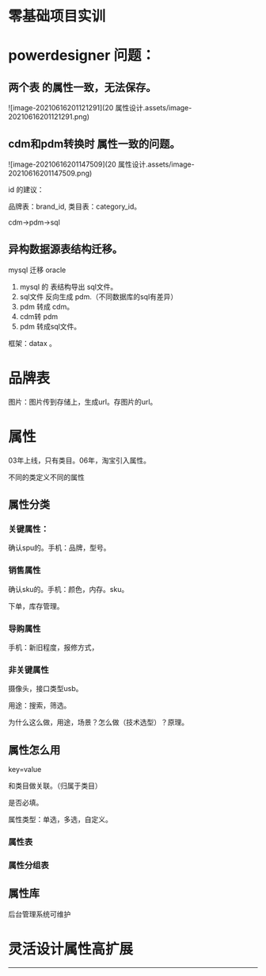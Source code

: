 # 零基础项目实训

# powerdesigner 问题：

## 两个表 的属性一致，无法保存。

![image-20210616201121291](20 属性设计.assets/image-20210616201121291.png)

## cdm和pdm转换时 属性一致的问题。

![image-20210616201147509](20 属性设计.assets/image-20210616201147509.png)



id 的建议：

品牌表：brand_id, 类目表：category_id。



cdm->pdm->sql



## 异构数据源表结构迁移。

mysql     迁移    oracle

1. mysql 的 表结构导出  sql文件。
2. sql文件 反向生成 pdm.（不同数据库的sql有差异）
3. pdm 转成 cdm。
4. cdm转 pdm
5. pdm 转成sql文件。



框架：datax  。



# 品牌表

图片：图片传到存储上，生成url。存图片的url。   



# 属性

03年上线，只有类目。06年，淘宝引入属性。

不同的类定义不同的属性



## 属性分类

### 关键属性：

确认spu的。手机：品牌，型号。



### 销售属性

确认sku的。手机：颜色，内存。sku。

下单，库存管理。



### 导购属性

手机：新旧程度，报修方式，



### 非关键属性

摄像头，接口类型usb。



用途：搜索，筛选。



为什么这么做，用途，场景？怎么做（技术选型）？原理。



## 属性怎么用

key=value

和类目做关联。（归属于类目）

是否必填。

属性类型：单选，多选，自定义。



### 属性表



### 属性分组表



## 属性库

后台管理系统可维护







# 灵活设计属性高扩展



----





























